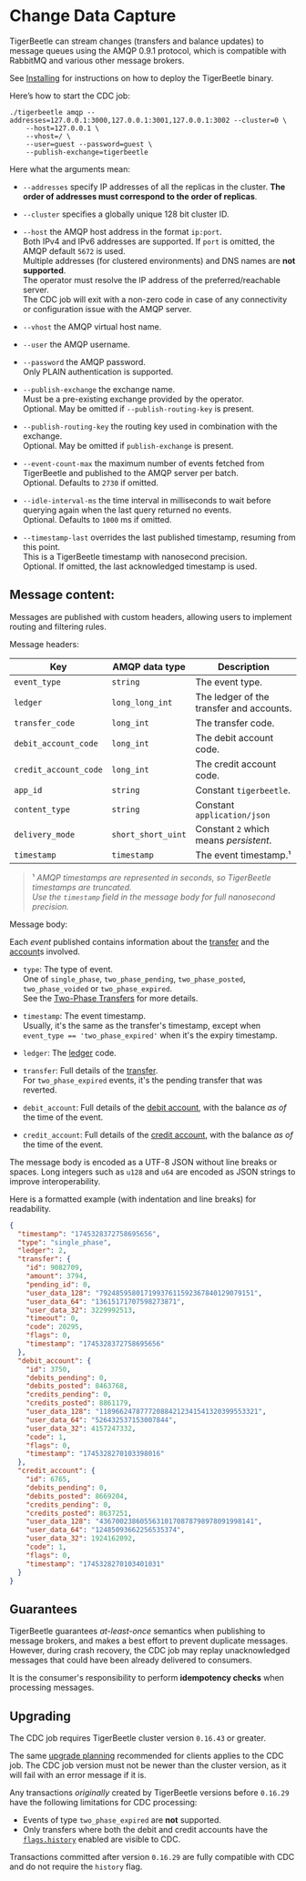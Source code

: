 # Change Data Capture

TigerBeetle can stream changes (transfers and balance updates) to message queues using
the AMQP 0.9.1 protocol, which is compatible with RabbitMQ and various other message brokers.

See [Installing](./installing.md) for instructions on how to deploy the TigerBeetle binary.

Here’s how to start the CDC job:

```console
./tigerbeetle amqp --addresses=127.0.0.1:3000,127.0.0.1:3001,127.0.0.1:3002 --cluster=0 \
    --host=127.0.0.1 \
    --vhost=/ \
    --user=guest --password=guest \
    --publish-exchange=tigerbeetle
```

Here what the arguments mean:

* `--addresses` specify IP addresses of all the replicas in the cluster.
  **The order of addresses must correspond to the order of replicas**.

* `--cluster` specifies a globally unique 128 bit cluster ID.

* `--host` the AMQP host address in the format `ip:port`.<br>
  Both IPv4 and IPv6 addresses are supported.
  If `port` is omitted, the AMQP default `5672` is used.<br>
  Multiple addresses (for clustered environments) and DNS names are **not supported**.<br>
  The operator must resolve the IP address of the preferred/reachable server.<br>
  The CDC job will exit with a non-zero code in case of any connectivity or configuration issue
  with the AMQP server.

* `--vhost` the AMQP virtual host name.

* `--user` the AMQP username.

* `--password` the AMQP password.<br>
   Only PLAIN authentication is supported.

* `--publish-exchange` the exchange name.<br>
  Must be a pre-existing exchange provided by the operator.<br>
  Optional. May be omitted if `--publish-routing-key` is present.

* `--publish-routing-key` the routing key used in combination with the exchange.<br>
  Optional. May be omitted if `publish-exchange` is present.

* `--event-count-max` the maximum number of events fetched from TigerBeetle
  and published to the AMQP server per batch.<br>
  Optional. Defaults to `2730` if omitted.

* `--idle-interval-ms` the time interval in milliseconds to wait before querying again
  when the last query returned no events.<br>
  Optional. Defaults to `1000` ms if omitted.

* `--timestamp-last` overrides the last published timestamp, resuming from this point.<br>
  This is a TigerBeetle timestamp with nanosecond precision.<br>
  Optional. If omitted, the last acknowledged timestamp is used.

## Message content:

Messages are published with custom headers,
allowing users to implement routing and filtering rules.

Message headers:

| Key                   | AMQP data type     | Description                              |
|-----------------------|--------------------|------------------------------------------|
| `event_type`          | `string`           | The event type.                          |
| `ledger`              | `long_long_int`    | The ledger of the transfer and accounts. |
| `transfer_code`       | `long_int`         | The transfer code.                       |
| `debit_account_code`  | `long_int`         | The debit account code.                  |
| `credit_account_code` | `long_int`         | The credit account code.                 |
| `app_id`              | `string`           | Constant `tigerbeetle`.                  |
| `content_type`        | `string`           | Constant `application/json`              |
| `delivery_mode`       | `short_short_uint` | Constant `2` which means _persistent_.   |
| `timestamp`           | `timestamp`        | The event timestamp.¹                    |

> ¹ _AMQP timestamps are represented in seconds, so TigerBeetle timestamps are truncated.<br>
    Use the `timestamp` field in the message body for full nanosecond precision._

Message body:

Each _event_ published contains information about the [transfer](../reference/transfer.md)
and the [account](../reference/account.md)s involved.

* `type`: The type of event.<br>
  One of `single_phase`, `two_phase_pending`, `two_phase_posted`, `two_phase_voided` or
  `two_phase_expired`.<br>
  See the [Two-Phase Transfers](../coding/two-phase-transfers.md) for more details.

* `timestamp`: The event timestamp.<br>
  Usually, it's the same as the transfer's timestamp,
  except when `event_type == 'two_phase_expired'` when it's the expiry timestamp.

* `ledger`: The [ledger](../coding/data-modeling.md#ledgers) code.

* `transfer`: Full details of the [transfer](../reference/transfer.md).<br>
  For `two_phase_expired` events, it's the pending transfer that was reverted.

* `debit_account`: Full details of the [debit account](../reference/transfer.md#debit_account_id),
  with the balance _as of_ the time of the event.

* `credit_account`: Full details of the [credit account](../reference/transfer.md#credit_account_id),
  with the balance _as of_ the time of the event.

The message body is encoded as a UTF-8 JSON without line breaks or spaces.
Long integers such as `u128` and `u64` are encoded as JSON strings to improve interoperability.

Here is a formatted example (with indentation and line breaks) for readability.

```json
{
  "timestamp": "1745328372758695656",
  "type": "single_phase",
  "ledger": 2,
  "transfer": {
    "id": 9082709,
    "amount": 3794,
    "pending_id": 0,
    "user_data_128": "79248595801719937611592367840129079151",
    "user_data_64": "13615171707598273871",
    "user_data_32": 3229992513,
    "timeout": 0,
    "code": 20295,
    "flags": 0,
    "timestamp": "1745328372758695656"
  },
  "debit_account": {
    "id": 3750,
    "debits_pending": 0,
    "debits_posted": 8463768,
    "credits_pending": 0,
    "credits_posted": 8861179,
    "user_data_128": "118966247877720884212341541320399553321",
    "user_data_64": "526432537153007844",
    "user_data_32": 4157247332,
    "code": 1,
    "flags": 0,
    "timestamp": "1745328270103398016"
  },
  "credit_account": {
    "id": 6765,
    "debits_pending": 0,
    "debits_posted": 8669204,
    "credits_pending": 0,
    "credits_posted": 8637251,
    "user_data_128": "43670023860556310170878798978091998141",
    "user_data_64": "12485093662256535374",
    "user_data_32": 1924162092,
    "code": 1,
    "flags": 0,
    "timestamp": "1745328270103401031"
  }
}
```

## Guarantees

TigerBeetle guarantees _at-least-once_ semantics when publishing to message brokers,
and makes a best effort to prevent duplicate messages.
However, during crash recovery, the CDC job may replay unacknowledged messages that could have
been already delivered to consumers.

It is the consumer's responsibility to perform **idempotency checks** when processing messages.

## Upgrading

The CDC job requires TigerBeetle cluster version `0.16.43` or greater.

The same [upgrade planning](./upgrading.md#planning-for-upgrades) recommended for clients applies
to the CDC job. The CDC job version must not be newer than the cluster version, as it will fail
with an error message if it is.

Any transactions _originally_ created by TigerBeetle versions before `0.16.29` have the following
limitations for CDC processing:

- Events of type `two_phase_expired` are **not** supported.
- Only transfers where both the debit and credit accounts have the
  [`flags.history`](../reference/account.md#flagshistory) enabled are visible to CDC.

Transactions committed after version `0.16.29` are fully compatible with CDC and do not require
the `history` flag.
